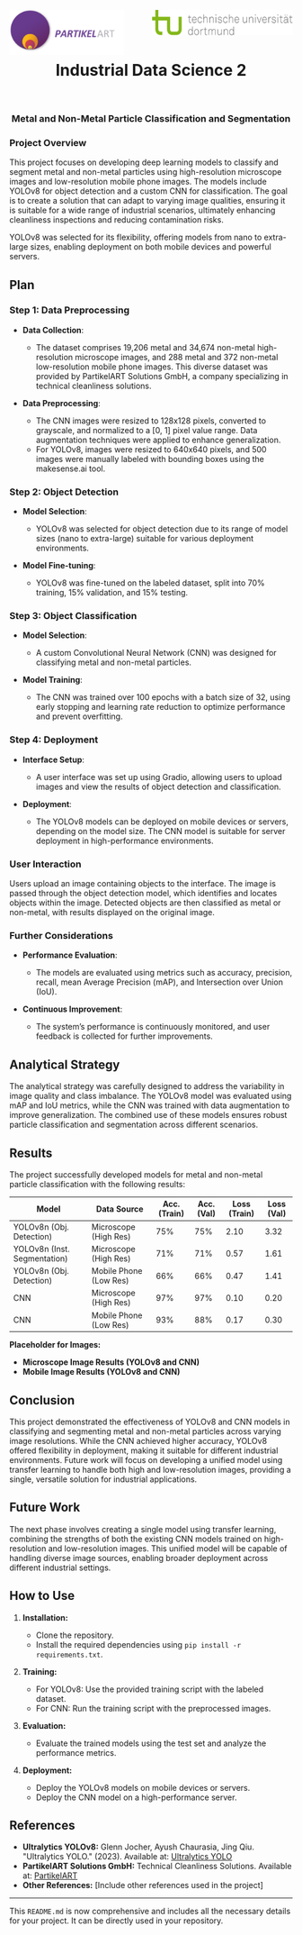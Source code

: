 <p align="center">
  <img src="https://github.com/r-a-j/IDS-Image-Classification/blob/main/assets/company-logo.png" alt="PartikelArt Logo" align="left" height="80px" width="204px">
  <img src="https://github.com/r-a-j/IDS-Image-Classification/blob/main/assets/uni-logo.svg" alt="TU Dortmund Logo" align="right" height="45px" width="250px">
</p>
<br>
<br>
<br>

<h1 align="center">Industrial Data Science 2</h1>
<br>
<h3 align="center">Metal and Non-Metal Particle Classification and Segmentation</h3>

### Project Overview

This project focuses on developing deep learning models to classify and segment metal and non-metal particles using high-resolution microscope images and low-resolution mobile phone images. The models include YOLOv8 for object detection and a custom CNN for classification. The goal is to create a solution that can adapt to varying image qualities, ensuring it is suitable for a wide range of industrial scenarios, ultimately enhancing cleanliness inspections and reducing contamination risks.

YOLOv8 was selected for its flexibility, offering models from nano to extra-large sizes, enabling deployment on both mobile devices and powerful servers.

## Plan

### Step 1: Data Preprocessing

- **Data Collection**: 
  - The dataset comprises 19,206 metal and 34,674 non-metal high-resolution microscope images, and 288 metal and 372 non-metal low-resolution mobile phone images. This diverse dataset was provided by PartikelART Solutions GmbH, a company specializing in technical cleanliness solutions.

- **Data Preprocessing**: 
  - The CNN images were resized to 128x128 pixels, converted to grayscale, and normalized to a [0, 1] pixel value range. Data augmentation techniques were applied to enhance generalization.
  - For YOLOv8, images were resized to 640x640 pixels, and 500 images were manually labeled with bounding boxes using the makesense.ai tool.

### Step 2: Object Detection

- **Model Selection**: 
  - YOLOv8 was selected for object detection due to its range of model sizes (nano to extra-large) suitable for various deployment environments.

- **Model Fine-tuning**: 
  - YOLOv8 was fine-tuned on the labeled dataset, split into 70% training, 15% validation, and 15% testing.

### Step 3: Object Classification

- **Model Selection**: 
  - A custom Convolutional Neural Network (CNN) was designed for classifying metal and non-metal particles.

- **Model Training**: 
  - The CNN was trained over 100 epochs with a batch size of 32, using early stopping and learning rate reduction to optimize performance and prevent overfitting.

### Step 4: Deployment

- **Interface Setup**: 
  - A user interface was set up using Gradio, allowing users to upload images and view the results of object detection and classification.

- **Deployment**: 
  - The YOLOv8 models can be deployed on mobile devices or servers, depending on the model size. The CNN model is suitable for server deployment in high-performance environments.

### User Interaction

Users upload an image containing objects to the interface. The image is passed through the object detection model, which identifies and locates objects within the image. Detected objects are then classified as metal or non-metal, with results displayed on the original image.

### Further Considerations

- **Performance Evaluation**: 
  - The models are evaluated using metrics such as accuracy, precision, recall, mean Average Precision (mAP), and Intersection over Union (IoU).

- **Continuous Improvement**: 
  - The system’s performance is continuously monitored, and user feedback is collected for further improvements.

## Analytical Strategy

The analytical strategy was carefully designed to address the variability in image quality and class imbalance. The YOLOv8 model was evaluated using mAP and IoU metrics, while the CNN was trained with data augmentation to improve generalization. The combined use of these models ensures robust particle classification and segmentation across different scenarios.

## Results

The project successfully developed models for metal and non-metal particle classification with the following results:

| Model                           | Data Source             | Acc. (Train) | Acc. (Val) | Loss (Train) | Loss (Val) |
|---------------------------------|-------------------------|--------------|------------|--------------|------------|
| YOLOv8n (Obj. Detection)        | Microscope (High Res)   | 75%          | 75%        | 2.10         | 3.32       |
| YOLOv8n (Inst. Segmentation)    | Microscope (High Res)   | 71%          | 71%        | 0.57         | 1.61       |
| YOLOv8n (Obj. Detection)        | Mobile Phone (Low Res)  | 66%          | 66%        | 0.47         | 1.41       |
| CNN                             | Microscope (High Res)   | 97%          | 97%        | 0.10         | 0.20       |
| CNN                             | Mobile Phone (Low Res)  | 93%          | 88%        | 0.17         | 0.30       |

**Placeholder for Images:**

- **Microscope Image Results (YOLOv8 and CNN)**
- **Mobile Image Results (YOLOv8 and CNN)**

## Conclusion

This project demonstrated the effectiveness of YOLOv8 and CNN models in classifying and segmenting metal and non-metal particles across varying image resolutions. While the CNN achieved higher accuracy, YOLOv8 offered flexibility in deployment, making it suitable for different industrial environments. Future work will focus on developing a unified model using transfer learning to handle both high and low-resolution images, providing a single, versatile solution for industrial applications.

## Future Work

The next phase involves creating a single model using transfer learning, combining the strengths of both the existing CNN models trained on high-resolution and low-resolution images. This unified model will be capable of handling diverse image sources, enabling broader deployment across different industrial settings.

## How to Use

1. **Installation:**
   - Clone the repository.
   - Install the required dependencies using `pip install -r requirements.txt`.

2. **Training:**
   - For YOLOv8: Use the provided training script with the labeled dataset.
   - For CNN: Run the training script with the preprocessed images.

3. **Evaluation:**
   - Evaluate the trained models using the test set and analyze the performance metrics.

4. **Deployment:**
   - Deploy the YOLOv8 models on mobile devices or servers.
   - Deploy the CNN model on a high-performance server.

## References

- **Ultralytics YOLOv8:** Glenn Jocher, Ayush Chaurasia, Jing Qiu. "Ultralytics YOLO." (2023). Available at: [Ultralytics YOLO](https://ultralytics.com)
- **PartikelART Solutions GmbH:** Technical Cleanliness Solutions. Available at: [PartikelART](https://www.partikel-art.de/)
- **Other References:** [Include other references used in the project]

---

This `README.md` is now comprehensive and includes all the necessary details for your project. It can be directly used in your repository.
